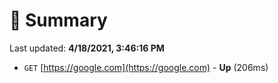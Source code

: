 # 📖 Summary
Last updated: **4/18/2021, 3:46:16 PM**

- `GET` [https://google.com](https://google.com) - **Up** (206ms)
